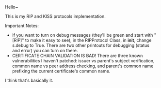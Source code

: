 Hello~

This is my RIP and KISS protocols implementation.

Important Notes:
- If you want to turn on debug messages (they'll be green and start with "[RIP]" to make it easy to see), in the RIPProtocol Class, in __init__, change s.debug to True. There are two other printouts for debugging (status and error) you can turn on there.
- CERTIFICATE CHAIN VALIDATION IS BAD! There are three known vulnerabilities I haven't patched: issuer vs parent's subject verification, common name vs peer address checking, and parent's common name prefixing the current certificate's common name.

I think that's basically it.
